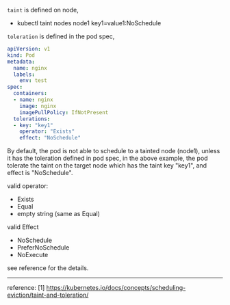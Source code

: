 `taint` is defined on node,
- kubectl taint nodes node1 key1=value1:NoSchedule

`toleration` is defined in the pod spec,
```yaml
apiVersion: v1
kind: Pod
metadata:
  name: nginx
  labels:
    env: test
spec:
  containers:
  - name: nginx
    image: nginx
    imagePullPolicy: IfNotPresent
  tolerations:
  - key: "key1"
    operator: "Exists"
    effect: "NoSchedule"
```

By default, the pod is not able to schedule to a tainted node (node1), unless
it has the toleration defined in pod spec, in the above example, the pod tolerate
the taint on the target node which has the taint key "key1", and effect is
"NoSchedule".



valid operator:
- Exists
- Equal
- empty string (same as Equal)

valid Effect
- NoSchedule
- PreferNoSchedule
- NoExecute

see reference for the details.


------
reference:
[1] https://kubernetes.io/docs/concepts/scheduling-eviction/taint-and-toleration/

